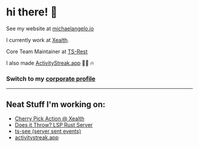 # hi there! 🤙

See my website at [michaelangelo.io](https://michaelangelo.io/)

I currently work at [Xealth](https://github.com/Xealth). 

Core Team Maintainer at [TS-Rest](https://github.com/ts-rest)

I also made [ActivityStreak.app](https://activitystreak.app) 🏃‍♂️ 🔥


### Switch to my [corporate profile](https://github.com/arivera-xealth)


----
## Neat Stuff I'm working on:
- [Cherry Pick Action @ Xealth](https://github.com/Xealth/cherry-pick-action)
- [Does it Throw? LSP Rust Server](https://github.com/michaelangeloio/does-it-throw)
- [ts-see (server sent events)](https://github.com/michaelangeloio/ts-sse)
- [activitystreak.app](https://activitystreak.app)

